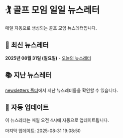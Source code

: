 # 🏌️ 골프 모임 일일 뉴스레터

매일 자동으로 생성되는 골프 모임 뉴스레터입니다.

## 📅 최신 뉴스레터

**2025년 08월 31일 (일요일)** - [오늘의 뉴스레터](newsletters/golf-newsletter-2025-08-31.md)

## 📚 지난 뉴스레터

[newsletters 폴더](newsletters/)에서 지난 뉴스레터들을 확인할 수 있습니다.

## 🔄 자동 업데이트

이 뉴스레터는 매일 오전 4시에 자동으로 업데이트됩니다.

마지막 업데이트: 2025-08-31 19:08:50
